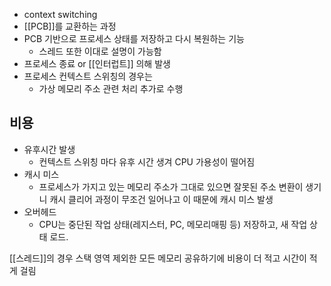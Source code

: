 - context switching
- [[PCB]]를 교환하는 과정
- PCB 기반으로 프로세스 상태를 저장하고 다시 복원하는 기능
	- 스레드 또한 이대로 설명이 가능함
- 프로세스 종료 or [[인터럽트]] 의해 발생
- 프로세스 컨텍스트 스위칭의 경우는
	- 가상 메모리 주소 관련 처리 추가로 수행

## 비용
- 유후시간 발생
	- 컨텍스트 스위칭 마다 유후 시간 생겨 CPU 가용성이 떨어짐
- 캐시 미스
	- 프로세스가 가지고 있는 메모리 주소가 그대로 있으면 잘못된 주소 변환이 생기니 캐시 클리어 과정이 무조건 일어나고 이 때문에 캐시 미스 발생
- 오버헤드
	- CPU는 중단된 작업 상태(레지스터, PC, 메모리매핑 등) 저장하고, 새 작업 상태 로드.

[[스레드]]의 경우 스택 영역 제외한 모든 메모리 공유하기에 비용이 더 적고 시간이 적게 걸림 